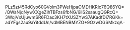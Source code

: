 PLz5zt45RdCyo60GVolm3PWeHjpaOMDHKRIc76Q86YQ=
/QWaNjqNywXXgeZihTBFzs6fbNG/6ilS2saaugQGRcQ=
3WqIVxUjuwmSR6FDac3KH7tXUSZYwS7AKadfDi7RGKk=
adYFgs2au9aYitddUn/vdMBENBMYZO+9OzwDGSMkzqA=
